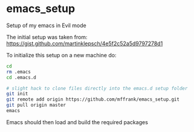 # emacs_setup
Setup of my emacs in Evil mode

The initial setup was taken from:
https://gist.github.com/martinklepsch/4e5f2c52a5d9797278d1

To initialize this setup on a new machine do:
```bash
cd
rm .emacs
cd .emacs.d

# slight hack to clone files directly into the emacs.d setup folder
git init
git remote add origin https://github.com/mffrank/emacs_setup.git
git pull origin master
emacs
```
Emacs should then load and build the required packages
